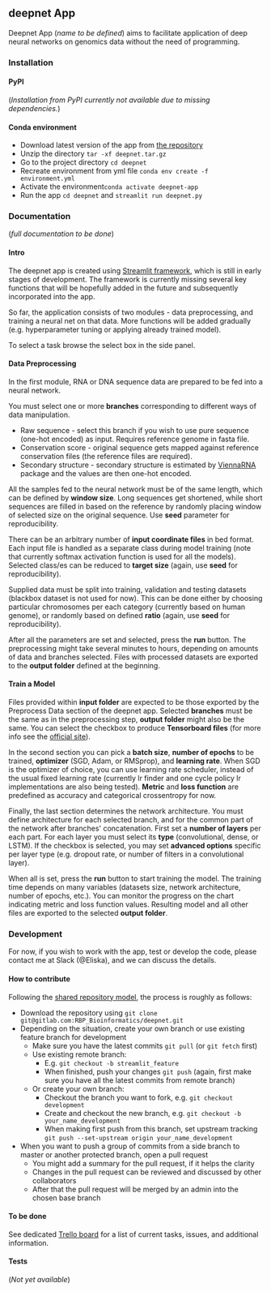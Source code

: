 ## deepnet App 
Deepnet App (*name to be defined*) aims to facilitate application of deep neural networks on genomics data without the need of programming.

### Installation
#### PyPI
(*Installation from PyPI currently not available due to missing dependencies.*)

#### Conda environment
- Download latest version of the app from [the repository](https://gitlab.com/RBP_Bioinformatics/deepnet/-/tags)
- Unzip the directory `tar -xf deepnet.tar.gz`
- Go to the project directory `cd deepnet`
- Recreate environment from yml file `conda env create -f environment.yml`
- Activate the environment`conda activate deepnet-app`
- Run the app `cd deepnet` and `streamlit run deepnet.py`

### Documentation
(*full documentation to be done*)

#### Intro
The deepnet app is created using [Streamlit framework](https://www.streamlit.io/), which is still in early stages of development.
The framework is currently missing several key functions that will be hopefully added in the future and subsequently incorporated into the app.

So far, the application consists of two modules - data preprocessing, and training a neural net on that data. 
More functions will be added gradually (e.g. hyperparameter tuning or applying already trained model).

To select a task browse the select box in the side panel.

#### Data Preprocessing
In the first module, RNA or DNA sequence data are prepared to be fed into a neural network. 

You must select one or more **branches** corresponding to different ways of data manipulation.
* Raw sequence - select this branch if you wish to use pure sequence (one-hot encoded) as input. Requires reference genome in fasta file. 
* Conservation score - original sequence gets mapped against reference conservation files (the reference  files are required). 
* Secondary structure - secondary structure is estimated by [ViennaRNA](https://www.tbi.univie.ac.at/RNA/) package and the values are then one-hot encoded.

All the samples fed to the neural network must be of the same length, which can be defined by **window size**.
Long sequences get shortened, while short sequences are filled in based on the reference by randomly placing window of selected size on the original sequence. 
Use **seed** parameter for reproducibility.

There can be an arbitrary number of **input coordinate files** in bed format.
Each input file is handled as a separate class during model training (note that currently softmax activation function is used for all the models).
Selected class/es can be reduced to **target size** (again, use **seed** for reproducibility).

Supplied data must be split into training, validation and testing datasets (blackbox dataset is not used for now). 
This can be done either by choosing particular chromosomes per each category (currently based on human genome), or randomly based on defined **ratio** (again, use **seed** for reproducibility).

After all the parameters are set and selected, press the **run** button. The preprocessing might take several minutes to hours, depending on amounts of data and branches selected.
Files with processed datasets are exported to the **output folder** defined at the beginning. 

#### Train a Model
Files provided within **input folder** are expected to be those exported by the Preprocess Data section of the deepnet app.
Selected **branches** must be the same as in the preprocessing step, **output folder** might also be the same.
You can select the checkbox to produce **Tensorboard files** (for more info see the [official site](https://www.tensorflow.org/tensorboard)).

In the second section you can pick a **batch size**, **number of epochs** to be trained, **optimizer** (SGD, Adam, or RMSprop), and **learning rate**.
When SGD is the optimizer of choice, you can use learning rate scheduler, instead of the usual fixed learning rate (currently lr finder and one cycle policy lr implementations are also being tested).
**Metric** and **loss function** are predefined as accuracy and categorical crossentropy for now.

Finally, the last section determines the network architecture. You must define architecture for each selected branch, and for the common part of the network after branches' concatenation.
First set a **number of layers** per each part. For each layer you must select its **type** (convolutional, dense, or LSTM).
If the checkbox is selected, you may set **advanced options** specific per layer type (e.g. dropout rate, or number of filters in a convolutional layer).

When all is set, press the **run** button to start training the model.
The training time depends on many variables (datasets size, network architecture, number of epochs, etc.).
You can monitor the progress on the chart indicating metric and loss function values.
Resulting model and all other files are exported to the selected **output folder**. 

### Development
For now, if you wish to work with the app, test or develop the code, please contact me at Slack (@Eliska), and we can discuss the details.

#### How to contribute
Following the [shared repository model](https://help.github.com/en/github/collaborating-with-issues-and-pull-requests/about-collaborative-development-models),
the process is roughly as follows:
* Download the repository using `git clone git@gitlab.com:RBP_Bioinformatics/deepnet.git`
* Depending on the situation, create your own branch or use existing feature branch for development
    * Make sure you have the latest commits `git pull` (or `git fetch` first)
    * Use existing remote branch:
        * E.g. `git checkout -b streamlit_feature`
        * When finished, push your changes `git push` 
        (again, first make sure you have all the latest commits from remote branch)
    * Or create your own branch:
        * Checkout the branch you want to fork, e.g. `git checkout development`
        * Create and checkout the new branch, e.g. `git checkout -b your_name_development`
        * When making first push from this branch, set upstream tracking 
        `git push --set-upstream origin your_name_development`
* When you want to push a group of commits from a side branch to master or another protected branch, open a pull request
    * You might add a summary for the pull request, if it helps the clarity
    * Changes in the pull request can be reviewed and discussed by other collaborators
    * After that the pull request will be merged by an admin into the chosen base branch

#### To be done
See dedicated [Trello board](https://trello.com/b/me9e2k1e/rbp-binding) for a list of current tasks, issues, and additional information.

#### Tests 
(*Not yet available*)
